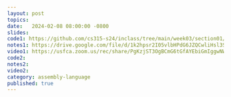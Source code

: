 ```yaml
---
layout: post
topics: 
date:   2024-02-08 08:00:00 -0800
slides: 
code1: https://github.com/cs315-s24/inclass/tree/main/week03/section01/countc
notes1: https://drive.google.com/file/d/1k2hpsr2I05vlbHPdG6JZQCwliHsl3SKA/view?usp=drive_link
video1: https://usfca.zoom.us/rec/share/PgKzjST3OgBCmG6tGfAYEbiGmIggwNWW5vVpZksLmg9D0r2kuSdEwWceDkVVajDc.mNVg3ba14LQZz_OV
code2:
notes2:
video2:
category: assembly-language
published: true
---
```

